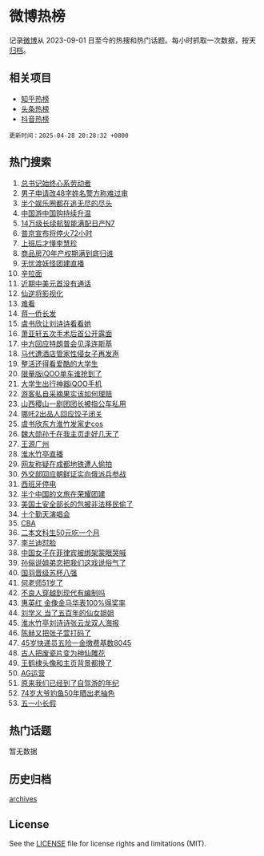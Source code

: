 # 微博热榜

记录[微博](https://www.weibo.com)从 2023-09-01 日至今的热搜和热门话题。每小时抓取一次数据，按天[归档](archives)。

## 相关项目

- [知乎热榜](https://github.com/hotarchive/zhihu)
- [头条热榜](https://github.com/hotarchive/toutiao)
- [抖音热榜](https://github.com/hotarchive/douyin)


`更新时间：2025-04-28 20:28:32 +0800`

## 热门搜索

1. [总书记始终心系劳动者](https://m.weibo.cn/search?containerid=100103type%3D1%26t%3D10%26q%3D%23%E6%80%BB%E4%B9%A6%E8%AE%B0%E5%A7%8B%E7%BB%88%E5%BF%83%E7%B3%BB%E5%8A%B3%E5%8A%A8%E8%80%85%23&stream_entry_id=51&isnewpage=1&extparam=seat%3D1%26cate%3D10103%26pos%3D0%26filter_type%3Drealtimehot%26stream_entry_id%3D51%26c_type%3D51%26q%3D%2523%25E6%2580%25BB%25E4%25B9%25A6%25E8%25AE%25B0%25E5%25A7%258B%25E7%25BB%2588%25E5%25BF%2583%25E7%25B3%25BB%25E5%258A%25B3%25E5%258A%25A8%25E8%2580%2585%2523%26dgr%3D0%26display_time%3D1745843311%26pre_seqid%3D17458433109810260593272)
1. [男子申请改48字姓名警方称难过审](https://m.weibo.cn/search?containerid=100103type%3D1%26t%3D10%26q%3D%23%E7%94%B7%E5%AD%90%E7%94%B3%E8%AF%B7%E6%94%B948%E5%AD%97%E5%A7%93%E5%90%8D%E8%AD%A6%E6%96%B9%E7%A7%B0%E9%9A%BE%E8%BF%87%E5%AE%A1%23&stream_entry_id=31&isnewpage=1&extparam=seat%3D1%26cate%3D5001%26realpos%3D1%26lcate%3D5001%26band_rank%3D1%26pos%3D0%26stream_entry_id%3D31%26filter_type%3Drealtimehot%26flag%3D2%26c_type%3D31%26q%3D%2523%25E7%2594%25B7%25E5%25AD%2590%25E7%2594%25B3%25E8%25AF%25B7%25E6%2594%25B948%25E5%25AD%2597%25E5%25A7%2593%25E5%2590%258D%25E8%25AD%25A6%25E6%2596%25B9%25E7%25A7%25B0%25E9%259A%25BE%25E8%25BF%2587%25E5%25AE%25A1%2523%26dgr%3D0%26display_time%3D1745843311%26pre_seqid%3D17458433109810260593272)
1. [半个娱乐圈都在追无尽的尽头](https://m.weibo.cn/search?containerid=100103type%3D1%26t%3D10%26q%3D%23%E5%8D%8A%E4%B8%AA%E5%A8%B1%E4%B9%90%E5%9C%88%E9%83%BD%E5%9C%A8%E8%BF%BD%E6%97%A0%E5%B0%BD%E7%9A%84%E5%B0%BD%E5%A4%B4%23&stream_entry_id=31&isnewpage=1&extparam=seat%3D1%26cate%3D5001%26realpos%3D2%26lcate%3D5001%26band_rank%3D2%26pos%3D1%26stream_entry_id%3D31%26filter_type%3Drealtimehot%26flag%3D2%26c_type%3D31%26q%3D%2523%25E5%258D%258A%25E4%25B8%25AA%25E5%25A8%25B1%25E4%25B9%2590%25E5%259C%2588%25E9%2583%25BD%25E5%259C%25A8%25E8%25BF%25BD%25E6%2597%25A0%25E5%25B0%25BD%25E7%259A%2584%25E5%25B0%25BD%25E5%25A4%25B4%2523%26dgr%3D0%26display_time%3D1745843311%26pre_seqid%3D17458433109810260593272)
1. [中国游中国购持续升温](https://m.weibo.cn/search?containerid=100103type%3D1%26t%3D10%26q%3D%23%E4%B8%AD%E5%9B%BD%E6%B8%B8%E4%B8%AD%E5%9B%BD%E8%B4%AD%E6%8C%81%E7%BB%AD%E5%8D%87%E6%B8%A9%23&stream_entry_id=31&isnewpage=1&extparam=seat%3D1%26cate%3D5001%26realpos%3D3%26lcate%3D5001%26band_rank%3D3%26pos%3D2%26stream_entry_id%3D31%26filter_type%3Drealtimehot%26flag%3D0%26c_type%3D31%26q%3D%2523%25E4%25B8%25AD%25E5%259B%25BD%25E6%25B8%25B8%25E4%25B8%25AD%25E5%259B%25BD%25E8%25B4%25AD%25E6%258C%2581%25E7%25BB%25AD%25E5%258D%2587%25E6%25B8%25A9%2523%26dgr%3D0%26display_time%3D1745843311%26pre_seqid%3D17458433109810260593272)
1. [14万级长续航智能满配日产N7](https://m.weibo.cn/search?containerid=100103type%3D1%26t%3D10%26q%3D%2314%E4%B8%87%E7%BA%A7%E9%95%BF%E7%BB%AD%E8%88%AA%E6%99%BA%E8%83%BD%E6%BB%A1%E9%85%8D%E6%97%A5%E4%BA%A7N7%23&stream_entry_id=31&isnewpage=1&extparam=seat%3D1%26cate%3D5001%26adid%3D284471%26stream_entry_id%3D31%26filter_type%3Drealtimehot%26band_rank%3D4%26pos%3D3%26is_ad_pos%3D1%26topic_ad%3D1%26lcate%3D5001%26c_type%3D31%26q%3D%252314%25E4%25B8%2587%25E7%25BA%25A7%25E9%2595%25BF%25E7%25BB%25AD%25E8%2588%25AA%25E6%2599%25BA%25E8%2583%25BD%25E6%25BB%25A1%25E9%2585%258D%25E6%2597%25A5%25E4%25BA%25A7N7%2523%26dgr%3D0%26display_time%3D1745843311%26pre_seqid%3D17458433109810260593272)
1. [普京宣布将停火72小时](https://m.weibo.cn/search?containerid=100103type%3D1%26t%3D10%26q%3D%23%E6%99%AE%E4%BA%AC%E5%AE%A3%E5%B8%83%E5%B0%86%E5%81%9C%E7%81%AB72%E5%B0%8F%E6%97%B6%23&stream_entry_id=31&isnewpage=1&extparam=seat%3D1%26cate%3D5001%26realpos%3D4%26lcate%3D5001%26band_rank%3D4%26pos%3D4%26stream_entry_id%3D31%26filter_type%3Drealtimehot%26flag%3D1%26c_type%3D31%26q%3D%2523%25E6%2599%25AE%25E4%25BA%25AC%25E5%25AE%25A3%25E5%25B8%2583%25E5%25B0%2586%25E5%2581%259C%25E7%2581%25AB72%25E5%25B0%258F%25E6%2597%25B6%2523%26dgr%3D0%26display_time%3D1745843311%26pre_seqid%3D17458433109810260593272)
1. [上班后才懂李慧珍](https://m.weibo.cn/search?containerid=100103type%3D1%26t%3D10%26q%3D%E4%B8%8A%E7%8F%AD%E5%90%8E%E6%89%8D%E6%87%82%E6%9D%8E%E6%85%A7%E7%8F%8D&stream_entry_id=31&isnewpage=1&extparam=seat%3D1%26cate%3D5001%26realpos%3D5%26lcate%3D5001%26band_rank%3D5%26pos%3D5%26stream_entry_id%3D31%26filter_type%3Drealtimehot%26flag%3D0%26c_type%3D31%26q%3D%25E4%25B8%258A%25E7%258F%25AD%25E5%2590%258E%25E6%2589%258D%25E6%2587%2582%25E6%259D%258E%25E6%2585%25A7%25E7%258F%258D%26dgr%3D0%26display_time%3D1745843311%26pre_seqid%3D17458433109810260593272)
1. [商品房70年产权期满到底归谁](https://m.weibo.cn/search?containerid=100103type%3D1%26t%3D10%26q%3D%E5%95%86%E5%93%81%E6%88%BF70%E5%B9%B4%E4%BA%A7%E6%9D%83%E6%9C%9F%E6%BB%A1%E5%88%B0%E5%BA%95%E5%BD%92%E8%B0%81&stream_entry_id=31&isnewpage=1&extparam=seat%3D1%26cate%3D5001%26realpos%3D6%26lcate%3D5001%26band_rank%3D6%26pos%3D6%26stream_entry_id%3D31%26filter_type%3Drealtimehot%26flag%3D0%26c_type%3D31%26q%3D%25E5%2595%2586%25E5%2593%2581%25E6%2588%25BF70%25E5%25B9%25B4%25E4%25BA%25A7%25E6%259D%2583%25E6%259C%259F%25E6%25BB%25A1%25E5%2588%25B0%25E5%25BA%2595%25E5%25BD%2592%25E8%25B0%2581%26dgr%3D0%26display_time%3D1745843311%26pre_seqid%3D17458433109810260593272)
1. [无忧渡妖怪团建直播](https://m.weibo.cn/search?containerid=100103type%3D1%26t%3D10%26q%3D%23%E6%97%A0%E5%BF%A7%E6%B8%A1%E5%A6%96%E6%80%AA%E5%9B%A2%E5%BB%BA%E7%9B%B4%E6%92%AD%23&stream_entry_id=31&isnewpage=1&extparam=seat%3D1%26cate%3D5001%26adid%3D284560%26stream_entry_id%3D31%26band_rank%3D7%26pos%3D7%26lcate%3D5001%26filter_type%3Drealtimehot%26is_ad_pos%3D1%26c_type%3D31%26q%3D%2523%25E6%2597%25A0%25E5%25BF%25A7%25E6%25B8%25A1%25E5%25A6%2596%25E6%2580%25AA%25E5%259B%25A2%25E5%25BB%25BA%25E7%259B%25B4%25E6%2592%25AD%2523%26dgr%3D0%26display_time%3D1745843311%26pre_seqid%3D17458433109810260593272)
1. [辛拉面](https://m.weibo.cn/search?containerid=100103type%3D1%26t%3D10%26q%3D%E8%BE%9B%E6%8B%89%E9%9D%A2&stream_entry_id=31&isnewpage=1&extparam=seat%3D1%26cate%3D5001%26realpos%3D7%26lcate%3D5001%26band_rank%3D7%26pos%3D8%26stream_entry_id%3D31%26filter_type%3Drealtimehot%26flag%3D0%26c_type%3D31%26q%3D%25E8%25BE%259B%25E6%258B%2589%25E9%259D%25A2%26dgr%3D0%26display_time%3D1745843311%26pre_seqid%3D17458433109810260593272)
1. [近期中美元首没有通话](https://m.weibo.cn/search?containerid=100103type%3D1%26t%3D10%26q%3D%23%E8%BF%91%E6%9C%9F%E4%B8%AD%E7%BE%8E%E5%85%83%E9%A6%96%E6%B2%A1%E6%9C%89%E9%80%9A%E8%AF%9D%23&stream_entry_id=31&isnewpage=1&extparam=seat%3D1%26cate%3D5001%26realpos%3D8%26lcate%3D5001%26band_rank%3D8%26pos%3D9%26stream_entry_id%3D31%26filter_type%3Drealtimehot%26flag%3D1%26c_type%3D31%26q%3D%2523%25E8%25BF%2591%25E6%259C%259F%25E4%25B8%25AD%25E7%25BE%258E%25E5%2585%2583%25E9%25A6%2596%25E6%25B2%25A1%25E6%259C%2589%25E9%2580%259A%25E8%25AF%259D%2523%26dgr%3D0%26display_time%3D1745843311%26pre_seqid%3D17458433109810260593272)
1. [仙逆将影视化](https://m.weibo.cn/search?containerid=100103type%3D1%26t%3D10%26q%3D%23%E4%BB%99%E9%80%86%E5%B0%86%E5%BD%B1%E8%A7%86%E5%8C%96%23&stream_entry_id=31&isnewpage=1&extparam=seat%3D1%26cate%3D5001%26realpos%3D9%26lcate%3D5001%26band_rank%3D9%26pos%3D10%26stream_entry_id%3D31%26filter_type%3Drealtimehot%26flag%3D1%26c_type%3D31%26q%3D%2523%25E4%25BB%2599%25E9%2580%2586%25E5%25B0%2586%25E5%25BD%25B1%25E8%25A7%2586%25E5%258C%2596%2523%26dgr%3D0%26display_time%3D1745843311%26pre_seqid%3D17458433109810260593272)
1. [难看](https://m.weibo.cn/search?containerid=100103type%3D1%26t%3D10%26q%3D%E9%9A%BE%E7%9C%8B&stream_entry_id=31&isnewpage=1&extparam=seat%3D1%26cate%3D5001%26realpos%3D10%26lcate%3D5001%26band_rank%3D10%26pos%3D11%26stream_entry_id%3D31%26filter_type%3Drealtimehot%26flag%3D2%26c_type%3D31%26q%3D%25E9%259A%25BE%25E7%259C%258B%26dgr%3D0%26display_time%3D1745843311%26pre_seqid%3D17458433109810260593272)
1. [蒋一侨长发](https://m.weibo.cn/search?containerid=100103type%3D1%26t%3D10%26q%3D%E8%92%8B%E4%B8%80%E4%BE%A8%E9%95%BF%E5%8F%91&stream_entry_id=31&isnewpage=1&extparam=seat%3D1%26cate%3D5001%26realpos%3D11%26lcate%3D5001%26band_rank%3D11%26pos%3D12%26stream_entry_id%3D31%26filter_type%3Drealtimehot%26flag%3D1%26c_type%3D31%26q%3D%25E8%2592%258B%25E4%25B8%2580%25E4%25BE%25A8%25E9%2595%25BF%25E5%258F%2591%26dgr%3D0%26display_time%3D1745843311%26pre_seqid%3D17458433109810260593272)
1. [虞书欣让刘诗诗看看她](https://m.weibo.cn/search?containerid=100103type%3D1%26t%3D10%26q%3D%23%E8%99%9E%E4%B9%A6%E6%AC%A3%E8%AE%A9%E5%88%98%E8%AF%97%E8%AF%97%E7%9C%8B%E7%9C%8B%E5%A5%B9%23&stream_entry_id=31&isnewpage=1&extparam=seat%3D1%26cate%3D5001%26realpos%3D12%26lcate%3D5001%26band_rank%3D12%26pos%3D13%26stream_entry_id%3D31%26filter_type%3Drealtimehot%26flag%3D1%26c_type%3D31%26q%3D%2523%25E8%2599%259E%25E4%25B9%25A6%25E6%25AC%25A3%25E8%25AE%25A9%25E5%2588%2598%25E8%25AF%2597%25E8%25AF%2597%25E7%259C%258B%25E7%259C%258B%25E5%25A5%25B9%2523%26dgr%3D0%26display_time%3D1745843311%26pre_seqid%3D17458433109810260593272)
1. [萧亚轩五次手术后首公开露面](https://m.weibo.cn/search?containerid=100103type%3D1%26t%3D10%26q%3D%23%E8%90%A7%E4%BA%9A%E8%BD%A9%E4%BA%94%E6%AC%A1%E6%89%8B%E6%9C%AF%E5%90%8E%E9%A6%96%E5%85%AC%E5%BC%80%E9%9C%B2%E9%9D%A2%23&stream_entry_id=31&isnewpage=1&extparam=seat%3D1%26cate%3D5001%26realpos%3D13%26lcate%3D5001%26band_rank%3D13%26pos%3D14%26stream_entry_id%3D31%26filter_type%3Drealtimehot%26flag%3D2%26c_type%3D31%26q%3D%2523%25E8%2590%25A7%25E4%25BA%259A%25E8%25BD%25A9%25E4%25BA%2594%25E6%25AC%25A1%25E6%2589%258B%25E6%259C%25AF%25E5%2590%258E%25E9%25A6%2596%25E5%2585%25AC%25E5%25BC%2580%25E9%259C%25B2%25E9%259D%25A2%2523%26dgr%3D0%26display_time%3D1745843311%26pre_seqid%3D17458433109810260593272)
1. [中方回应特朗普会见泽连斯基](https://m.weibo.cn/search?containerid=100103type%3D1%26t%3D10%26q%3D%23%E4%B8%AD%E6%96%B9%E5%9B%9E%E5%BA%94%E7%89%B9%E6%9C%97%E6%99%AE%E4%BC%9A%E8%A7%81%E6%B3%BD%E8%BF%9E%E6%96%AF%E5%9F%BA%23&stream_entry_id=31&isnewpage=1&extparam=seat%3D1%26cate%3D5001%26realpos%3D14%26lcate%3D5001%26band_rank%3D14%26pos%3D15%26stream_entry_id%3D31%26filter_type%3Drealtimehot%26flag%3D1%26c_type%3D31%26q%3D%2523%25E4%25B8%25AD%25E6%2596%25B9%25E5%259B%259E%25E5%25BA%2594%25E7%2589%25B9%25E6%259C%2597%25E6%2599%25AE%25E4%25BC%259A%25E8%25A7%2581%25E6%25B3%25BD%25E8%25BF%259E%25E6%2596%25AF%25E5%259F%25BA%2523%26dgr%3D0%26display_time%3D1745843311%26pre_seqid%3D17458433109810260593272)
1. [马代遭酒店管家性侵女子再发声](https://m.weibo.cn/search?containerid=100103type%3D1%26t%3D10%26q%3D%23%E9%A9%AC%E4%BB%A3%E9%81%AD%E9%85%92%E5%BA%97%E7%AE%A1%E5%AE%B6%E6%80%A7%E4%BE%B5%E5%A5%B3%E5%AD%90%E5%86%8D%E5%8F%91%E5%A3%B0%23&stream_entry_id=31&isnewpage=1&extparam=seat%3D1%26cate%3D5001%26realpos%3D15%26lcate%3D5001%26band_rank%3D15%26pos%3D16%26stream_entry_id%3D31%26filter_type%3Drealtimehot%26flag%3D1%26c_type%3D31%26q%3D%2523%25E9%25A9%25AC%25E4%25BB%25A3%25E9%2581%25AD%25E9%2585%2592%25E5%25BA%2597%25E7%25AE%25A1%25E5%25AE%25B6%25E6%2580%25A7%25E4%25BE%25B5%25E5%25A5%25B3%25E5%25AD%2590%25E5%2586%258D%25E5%258F%2591%25E5%25A3%25B0%2523%26dgr%3D0%26display_time%3D1745843311%26pre_seqid%3D17458433109810260593272)
1. [整活还得看爱酷的大学生](https://m.weibo.cn/search?containerid=100103type%3D1%26t%3D10%26q%3D%23%E6%95%B4%E6%B4%BB%E8%BF%98%E5%BE%97%E7%9C%8B%E7%88%B1%E9%85%B7%E7%9A%84%E5%A4%A7%E5%AD%A6%E7%94%9F%23&stream_entry_id=31&isnewpage=1&extparam=seat%3D1%26cate%3D5001%26realpos%3D16%26lcate%3D5001%26band_rank%3D16%26pos%3D17%26stream_entry_id%3D31%26filter_type%3Drealtimehot%26flag%3D1%26c_type%3D31%26q%3D%2523%25E6%2595%25B4%25E6%25B4%25BB%25E8%25BF%2598%25E5%25BE%2597%25E7%259C%258B%25E7%2588%25B1%25E9%2585%25B7%25E7%259A%2584%25E5%25A4%25A7%25E5%25AD%25A6%25E7%2594%259F%2523%26dgr%3D0%26display_time%3D1745843311%26pre_seqid%3D17458433109810260593272)
1. [限量版iQOO单车谁抢到了](https://m.weibo.cn/search?containerid=100103type%3D1%26t%3D10%26q%3D%23%E9%99%90%E9%87%8F%E7%89%88iQOO%E5%8D%95%E8%BD%A6%E8%B0%81%E6%8A%A2%E5%88%B0%E4%BA%86%23&stream_entry_id=31&isnewpage=1&extparam=seat%3D1%26cate%3D5001%26realpos%3D17%26lcate%3D5001%26band_rank%3D17%26pos%3D18%26stream_entry_id%3D31%26filter_type%3Drealtimehot%26flag%3D1%26c_type%3D31%26q%3D%2523%25E9%2599%2590%25E9%2587%258F%25E7%2589%2588iQOO%25E5%258D%2595%25E8%25BD%25A6%25E8%25B0%2581%25E6%258A%25A2%25E5%2588%25B0%25E4%25BA%2586%2523%26dgr%3D0%26display_time%3D1745843311%26pre_seqid%3D17458433109810260593272)
1. [大学生出行神器iQOO手机](https://m.weibo.cn/search?containerid=100103type%3D1%26t%3D10%26q%3D%23%E5%A4%A7%E5%AD%A6%E7%94%9F%E5%87%BA%E8%A1%8C%E7%A5%9E%E5%99%A8iQOO%E6%89%8B%E6%9C%BA%23&stream_entry_id=31&isnewpage=1&extparam=seat%3D1%26cate%3D5001%26realpos%3D18%26lcate%3D5001%26band_rank%3D18%26pos%3D19%26stream_entry_id%3D31%26filter_type%3Drealtimehot%26flag%3D1%26c_type%3D31%26q%3D%2523%25E5%25A4%25A7%25E5%25AD%25A6%25E7%2594%259F%25E5%2587%25BA%25E8%25A1%258C%25E7%25A5%259E%25E5%2599%25A8iQOO%25E6%2589%258B%25E6%259C%25BA%2523%26dgr%3D0%26display_time%3D1745843311%26pre_seqid%3D17458433109810260593272)
1. [游客私自采摘果实该如何理赔](https://m.weibo.cn/search?containerid=100103type%3D1%26t%3D10%26q%3D%E6%B8%B8%E5%AE%A2%E7%A7%81%E8%87%AA%E9%87%87%E6%91%98%E6%9E%9C%E5%AE%9E%E8%AF%A5%E5%A6%82%E4%BD%95%E7%90%86%E8%B5%94&stream_entry_id=31&isnewpage=1&extparam=seat%3D1%26cate%3D5001%26realpos%3D19%26pos%3D20%26band_rank%3D19%26is_ai_ask%3D1%26lcate%3D5001%26stream_entry_id%3D31%26filter_type%3Drealtimehot%26flag%3D1%26c_type%3D31%26q%3D%25E6%25B8%25B8%25E5%25AE%25A2%25E7%25A7%2581%25E8%2587%25AA%25E9%2587%2587%25E6%2591%2598%25E6%259E%259C%25E5%25AE%259E%25E8%25AF%25A5%25E5%25A6%2582%25E4%25BD%2595%25E7%2590%2586%25E8%25B5%2594%26dgr%3D0%26display_time%3D1745843311%26pre_seqid%3D17458433109810260593272)
1. [山西稷山一剧团团长被指公车私用](https://m.weibo.cn/search?containerid=100103type%3D1%26t%3D10%26q%3D%23%E5%B1%B1%E8%A5%BF%E7%A8%B7%E5%B1%B1%E4%B8%80%E5%89%A7%E5%9B%A2%E5%9B%A2%E9%95%BF%E8%A2%AB%E6%8C%87%E5%85%AC%E8%BD%A6%E7%A7%81%E7%94%A8%23&stream_entry_id=31&isnewpage=1&extparam=seat%3D1%26cate%3D5001%26realpos%3D20%26lcate%3D5001%26band_rank%3D20%26pos%3D21%26stream_entry_id%3D31%26filter_type%3Drealtimehot%26flag%3D1%26c_type%3D31%26q%3D%2523%25E5%25B1%25B1%25E8%25A5%25BF%25E7%25A8%25B7%25E5%25B1%25B1%25E4%25B8%2580%25E5%2589%25A7%25E5%259B%25A2%25E5%259B%25A2%25E9%2595%25BF%25E8%25A2%25AB%25E6%258C%2587%25E5%2585%25AC%25E8%25BD%25A6%25E7%25A7%2581%25E7%2594%25A8%2523%26dgr%3D0%26display_time%3D1745843311%26pre_seqid%3D17458433109810260593272)
1. [哪吒2出品人回应饺子闭关](https://m.weibo.cn/search?containerid=100103type%3D1%26t%3D10%26q%3D%23%E5%93%AA%E5%90%922%E5%87%BA%E5%93%81%E4%BA%BA%E5%9B%9E%E5%BA%94%E9%A5%BA%E5%AD%90%E9%97%AD%E5%85%B3%23&stream_entry_id=31&isnewpage=1&extparam=seat%3D1%26cate%3D5001%26realpos%3D21%26lcate%3D5001%26band_rank%3D21%26pos%3D22%26stream_entry_id%3D31%26filter_type%3Drealtimehot%26flag%3D1%26c_type%3D31%26q%3D%2523%25E5%2593%25AA%25E5%2590%25922%25E5%2587%25BA%25E5%2593%2581%25E4%25BA%25BA%25E5%259B%259E%25E5%25BA%2594%25E9%25A5%25BA%25E5%25AD%2590%25E9%2597%25AD%25E5%2585%25B3%2523%26dgr%3D0%26display_time%3D1745843311%26pre_seqid%3D17458433109810260593272)
1. [虞书欣东方淮竹发家史cos](https://m.weibo.cn/search?containerid=100103type%3D1%26t%3D10%26q%3D%23%E8%99%9E%E4%B9%A6%E6%AC%A3%E4%B8%9C%E6%96%B9%E6%B7%AE%E7%AB%B9%E5%8F%91%E5%AE%B6%E5%8F%B2cos%23&stream_entry_id=31&isnewpage=1&extparam=seat%3D1%26cate%3D5001%26realpos%3D22%26lcate%3D5001%26band_rank%3D22%26pos%3D23%26stream_entry_id%3D31%26filter_type%3Drealtimehot%26flag%3D0%26c_type%3D31%26q%3D%2523%25E8%2599%259E%25E4%25B9%25A6%25E6%25AC%25A3%25E4%25B8%259C%25E6%2596%25B9%25E6%25B7%25AE%25E7%25AB%25B9%25E5%258F%2591%25E5%25AE%25B6%25E5%258F%25B2cos%2523%26dgr%3D0%26display_time%3D1745843311%26pre_seqid%3D17458433109810260593272)
1. [魏大勋孙千在我主页走好几天了](https://m.weibo.cn/search?containerid=100103type%3D1%26t%3D10%26q%3D%E9%AD%8F%E5%A4%A7%E5%8B%8B%E5%AD%99%E5%8D%83%E5%9C%A8%E6%88%91%E4%B8%BB%E9%A1%B5%E8%B5%B0%E5%A5%BD%E5%87%A0%E5%A4%A9%E4%BA%86&stream_entry_id=31&isnewpage=1&extparam=seat%3D1%26cate%3D5001%26realpos%3D23%26lcate%3D5001%26band_rank%3D23%26pos%3D24%26stream_entry_id%3D31%26filter_type%3Drealtimehot%26flag%3D1%26c_type%3D31%26q%3D%25E9%25AD%258F%25E5%25A4%25A7%25E5%258B%258B%25E5%25AD%2599%25E5%258D%2583%25E5%259C%25A8%25E6%2588%2591%25E4%25B8%25BB%25E9%25A1%25B5%25E8%25B5%25B0%25E5%25A5%25BD%25E5%2587%25A0%25E5%25A4%25A9%25E4%25BA%2586%26dgr%3D0%26display_time%3D1745843311%26pre_seqid%3D17458433109810260593272)
1. [王源广州](https://m.weibo.cn/search?containerid=100103type%3D1%26t%3D10%26q%3D%23%E7%8E%8B%E6%BA%90%E5%B9%BF%E5%B7%9E%23&stream_entry_id=31&isnewpage=1&extparam=seat%3D1%26cate%3D5001%26realpos%3D24%26lcate%3D5001%26band_rank%3D24%26pos%3D25%26stream_entry_id%3D31%26filter_type%3Drealtimehot%26flag%3D1%26c_type%3D31%26q%3D%2523%25E7%258E%258B%25E6%25BA%2590%25E5%25B9%25BF%25E5%25B7%259E%2523%26dgr%3D0%26display_time%3D1745843311%26pre_seqid%3D17458433109810260593272)
1. [淮水竹亭直播](https://m.weibo.cn/search?containerid=100103type%3D1%26t%3D10%26q%3D%E6%B7%AE%E6%B0%B4%E7%AB%B9%E4%BA%AD%E7%9B%B4%E6%92%AD&stream_entry_id=31&isnewpage=1&extparam=seat%3D1%26cate%3D5001%26realpos%3D25%26lcate%3D5001%26band_rank%3D25%26pos%3D26%26stream_entry_id%3D31%26filter_type%3Drealtimehot%26flag%3D1%26c_type%3D31%26q%3D%25E6%25B7%25AE%25E6%25B0%25B4%25E7%25AB%25B9%25E4%25BA%25AD%25E7%259B%25B4%25E6%2592%25AD%26dgr%3D0%26display_time%3D1745843311%26pre_seqid%3D17458433109810260593272)
1. [网友称疑在成都地铁遭人偷拍](https://m.weibo.cn/search?containerid=100103type%3D1%26t%3D10%26q%3D%23%E7%BD%91%E5%8F%8B%E7%A7%B0%E7%96%91%E5%9C%A8%E6%88%90%E9%83%BD%E5%9C%B0%E9%93%81%E9%81%AD%E4%BA%BA%E5%81%B7%E6%8B%8D%23&stream_entry_id=31&isnewpage=1&extparam=seat%3D1%26cate%3D5001%26realpos%3D26%26lcate%3D5001%26band_rank%3D26%26pos%3D27%26stream_entry_id%3D31%26filter_type%3Drealtimehot%26flag%3D0%26c_type%3D31%26q%3D%2523%25E7%25BD%2591%25E5%258F%258B%25E7%25A7%25B0%25E7%2596%2591%25E5%259C%25A8%25E6%2588%2590%25E9%2583%25BD%25E5%259C%25B0%25E9%2593%2581%25E9%2581%25AD%25E4%25BA%25BA%25E5%2581%25B7%25E6%258B%258D%2523%26dgr%3D0%26display_time%3D1745843311%26pre_seqid%3D17458433109810260593272)
1. [外交部回应朝鲜证实向俄派兵参战](https://m.weibo.cn/search?containerid=100103type%3D1%26t%3D10%26q%3D%23%E5%A4%96%E4%BA%A4%E9%83%A8%E5%9B%9E%E5%BA%94%E6%9C%9D%E9%B2%9C%E8%AF%81%E5%AE%9E%E5%90%91%E4%BF%84%E6%B4%BE%E5%85%B5%E5%8F%82%E6%88%98%23&stream_entry_id=31&isnewpage=1&extparam=seat%3D1%26cate%3D5001%26realpos%3D27%26lcate%3D5001%26band_rank%3D27%26pos%3D28%26stream_entry_id%3D31%26filter_type%3Drealtimehot%26flag%3D0%26c_type%3D31%26q%3D%2523%25E5%25A4%2596%25E4%25BA%25A4%25E9%2583%25A8%25E5%259B%259E%25E5%25BA%2594%25E6%259C%259D%25E9%25B2%259C%25E8%25AF%2581%25E5%25AE%259E%25E5%2590%2591%25E4%25BF%2584%25E6%25B4%25BE%25E5%2585%25B5%25E5%258F%2582%25E6%2588%2598%2523%26dgr%3D0%26display_time%3D1745843311%26pre_seqid%3D17458433109810260593272)
1. [西班牙停电](https://m.weibo.cn/search?containerid=100103type%3D1%26t%3D10%26q%3D%E8%A5%BF%E7%8F%AD%E7%89%99%E5%81%9C%E7%94%B5&stream_entry_id=31&isnewpage=1&extparam=seat%3D1%26cate%3D5001%26realpos%3D28%26lcate%3D5001%26band_rank%3D28%26pos%3D29%26stream_entry_id%3D31%26filter_type%3Drealtimehot%26flag%3D1%26c_type%3D31%26q%3D%25E8%25A5%25BF%25E7%258F%25AD%25E7%2589%2599%25E5%2581%259C%25E7%2594%25B5%26dgr%3D0%26display_time%3D1745843311%26pre_seqid%3D17458433109810260593272)
1. [半个中国的文旅在荣耀团建](https://m.weibo.cn/search?containerid=100103type%3D1%26t%3D10%26q%3D%23%E5%8D%8A%E4%B8%AA%E4%B8%AD%E5%9B%BD%E7%9A%84%E6%96%87%E6%97%85%E5%9C%A8%E8%8D%A3%E8%80%80%E5%9B%A2%E5%BB%BA%23&stream_entry_id=31&isnewpage=1&extparam=seat%3D1%26cate%3D5001%26realpos%3D29%26lcate%3D5001%26band_rank%3D29%26pos%3D30%26stream_entry_id%3D31%26filter_type%3Drealtimehot%26flag%3D1%26c_type%3D31%26q%3D%2523%25E5%258D%258A%25E4%25B8%25AA%25E4%25B8%25AD%25E5%259B%25BD%25E7%259A%2584%25E6%2596%2587%25E6%2597%2585%25E5%259C%25A8%25E8%258D%25A3%25E8%2580%2580%25E5%259B%25A2%25E5%25BB%25BA%2523%26dgr%3D0%26display_time%3D1745843311%26pre_seqid%3D17458433109810260593272)
1. [美国土安全部长的包被非法移民偷了](https://m.weibo.cn/search?containerid=100103type%3D1%26t%3D10%26q%3D%23%E7%BE%8E%E5%9B%BD%E5%9C%9F%E5%AE%89%E5%85%A8%E9%83%A8%E9%95%BF%E7%9A%84%E5%8C%85%E8%A2%AB%E9%9D%9E%E6%B3%95%E7%A7%BB%E6%B0%91%E5%81%B7%E4%BA%86%23&stream_entry_id=31&isnewpage=1&extparam=seat%3D1%26cate%3D5001%26realpos%3D30%26lcate%3D5001%26band_rank%3D30%26pos%3D31%26stream_entry_id%3D31%26filter_type%3Drealtimehot%26flag%3D1%26c_type%3D31%26q%3D%2523%25E7%25BE%258E%25E5%259B%25BD%25E5%259C%259F%25E5%25AE%2589%25E5%2585%25A8%25E9%2583%25A8%25E9%2595%25BF%25E7%259A%2584%25E5%258C%2585%25E8%25A2%25AB%25E9%259D%259E%25E6%25B3%2595%25E7%25A7%25BB%25E6%25B0%2591%25E5%2581%25B7%25E4%25BA%2586%2523%26dgr%3D0%26display_time%3D1745843311%26pre_seqid%3D17458433109810260593272)
1. [十个勤天演唱会](https://m.weibo.cn/search?containerid=100103type%3D1%26t%3D10%26q%3D%E5%8D%81%E4%B8%AA%E5%8B%A4%E5%A4%A9%E6%BC%94%E5%94%B1%E4%BC%9A&stream_entry_id=31&isnewpage=1&extparam=seat%3D1%26cate%3D5001%26realpos%3D31%26lcate%3D5001%26band_rank%3D31%26pos%3D32%26stream_entry_id%3D31%26filter_type%3Drealtimehot%26flag%3D0%26c_type%3D31%26q%3D%25E5%258D%2581%25E4%25B8%25AA%25E5%258B%25A4%25E5%25A4%25A9%25E6%25BC%2594%25E5%2594%25B1%25E4%25BC%259A%26dgr%3D0%26display_time%3D1745843311%26pre_seqid%3D17458433109810260593272)
1. [CBA](https://m.weibo.cn/search?containerid=100103type%3D1%26t%3D10%26q%3DCBA&stream_entry_id=31&isnewpage=1&extparam=seat%3D1%26cate%3D5001%26realpos%3D32%26lcate%3D5001%26band_rank%3D32%26pos%3D33%26stream_entry_id%3D31%26filter_type%3Drealtimehot%26flag%3D1%26c_type%3D31%26q%3DCBA%26dgr%3D0%26display_time%3D1745843311%26pre_seqid%3D17458433109810260593272)
1. [二本文科生50元吃一个月](https://m.weibo.cn/search?containerid=100103type%3D1%26t%3D10%26q%3D%E4%BA%8C%E6%9C%AC%E6%96%87%E7%A7%91%E7%94%9F50%E5%85%83%E5%90%83%E4%B8%80%E4%B8%AA%E6%9C%88&stream_entry_id=31&isnewpage=1&extparam=seat%3D1%26cate%3D5001%26realpos%3D33%26lcate%3D5001%26band_rank%3D33%26pos%3D34%26stream_entry_id%3D31%26filter_type%3Drealtimehot%26flag%3D0%26c_type%3D31%26q%3D%25E4%25BA%258C%25E6%259C%25AC%25E6%2596%2587%25E7%25A7%2591%25E7%2594%259F50%25E5%2585%2583%25E5%2590%2583%25E4%25B8%2580%25E4%25B8%25AA%25E6%259C%2588%26dgr%3D0%26display_time%3D1745843311%26pre_seqid%3D17458433109810260593272)
1. [李兰迪怼脸](https://m.weibo.cn/search?containerid=100103type%3D1%26t%3D10%26q%3D%E6%9D%8E%E5%85%B0%E8%BF%AA%E6%80%BC%E8%84%B8&stream_entry_id=31&isnewpage=1&extparam=seat%3D1%26cate%3D5001%26realpos%3D34%26lcate%3D5001%26band_rank%3D34%26pos%3D35%26stream_entry_id%3D31%26filter_type%3Drealtimehot%26flag%3D1%26c_type%3D31%26q%3D%25E6%259D%258E%25E5%2585%25B0%25E8%25BF%25AA%25E6%2580%25BC%25E8%2584%25B8%26dgr%3D0%26display_time%3D1745843311%26pre_seqid%3D17458433109810260593272)
1. [中国女子在菲律宾被绑架蒙眼哭喊](https://m.weibo.cn/search?containerid=100103type%3D1%26t%3D10%26q%3D%23%E4%B8%AD%E5%9B%BD%E5%A5%B3%E5%AD%90%E5%9C%A8%E8%8F%B2%E5%BE%8B%E5%AE%BE%E8%A2%AB%E7%BB%91%E6%9E%B6%E8%92%99%E7%9C%BC%E5%93%AD%E5%96%8A%23&stream_entry_id=31&isnewpage=1&extparam=seat%3D1%26cate%3D5001%26realpos%3D35%26lcate%3D5001%26band_rank%3D35%26pos%3D36%26stream_entry_id%3D31%26filter_type%3Drealtimehot%26flag%3D1%26c_type%3D31%26q%3D%2523%25E4%25B8%25AD%25E5%259B%25BD%25E5%25A5%25B3%25E5%25AD%2590%25E5%259C%25A8%25E8%258F%25B2%25E5%25BE%258B%25E5%25AE%25BE%25E8%25A2%25AB%25E7%25BB%2591%25E6%259E%25B6%25E8%2592%2599%25E7%259C%25BC%25E5%2593%25AD%25E5%2596%258A%2523%26dgr%3D0%26display_time%3D1745843311%26pre_seqid%3D17458433109810260593272)
1. [孙俪说姐弟恋把我们这戏说俗气了](https://m.weibo.cn/search?containerid=100103type%3D1%26t%3D10%26q%3D%23%E5%AD%99%E4%BF%AA%E8%AF%B4%E5%A7%90%E5%BC%9F%E6%81%8B%E6%8A%8A%E6%88%91%E4%BB%AC%E8%BF%99%E6%88%8F%E8%AF%B4%E4%BF%97%E6%B0%94%E4%BA%86%23&stream_entry_id=31&isnewpage=1&extparam=seat%3D1%26cate%3D5001%26realpos%3D36%26lcate%3D5001%26band_rank%3D36%26pos%3D37%26stream_entry_id%3D31%26filter_type%3Drealtimehot%26flag%3D1%26c_type%3D31%26q%3D%2523%25E5%25AD%2599%25E4%25BF%25AA%25E8%25AF%25B4%25E5%25A7%2590%25E5%25BC%259F%25E6%2581%258B%25E6%258A%258A%25E6%2588%2591%25E4%25BB%25AC%25E8%25BF%2599%25E6%2588%258F%25E8%25AF%25B4%25E4%25BF%2597%25E6%25B0%2594%25E4%25BA%2586%2523%26dgr%3D0%26display_time%3D1745843311%26pre_seqid%3D17458433109810260593272)
1. [国羽晋级苏杯八强](https://m.weibo.cn/search?containerid=100103type%3D1%26t%3D10%26q%3D%23%E5%9B%BD%E7%BE%BD%E6%99%8B%E7%BA%A7%E8%8B%8F%E6%9D%AF%E5%85%AB%E5%BC%BA%23&stream_entry_id=31&isnewpage=1&extparam=seat%3D1%26cate%3D5001%26realpos%3D37%26lcate%3D5001%26band_rank%3D37%26pos%3D38%26stream_entry_id%3D31%26filter_type%3Drealtimehot%26flag%3D1%26c_type%3D31%26q%3D%2523%25E5%259B%25BD%25E7%25BE%25BD%25E6%2599%258B%25E7%25BA%25A7%25E8%258B%258F%25E6%259D%25AF%25E5%2585%25AB%25E5%25BC%25BA%2523%26dgr%3D0%26display_time%3D1745843311%26pre_seqid%3D17458433109810260593272)
1. [何老师51岁了](https://m.weibo.cn/search?containerid=100103type%3D1%26t%3D10%26q%3D%23%E4%BD%95%E8%80%81%E5%B8%8851%E5%B2%81%E4%BA%86%23&stream_entry_id=31&isnewpage=1&extparam=seat%3D1%26cate%3D5001%26realpos%3D38%26lcate%3D5001%26band_rank%3D38%26pos%3D39%26stream_entry_id%3D31%26filter_type%3Drealtimehot%26flag%3D0%26c_type%3D31%26q%3D%2523%25E4%25BD%2595%25E8%2580%2581%25E5%25B8%258851%25E5%25B2%2581%25E4%25BA%2586%2523%26dgr%3D0%26display_time%3D1745843311%26pre_seqid%3D17458433109810260593272)
1. [不良人穿越到现代有编制吗](https://m.weibo.cn/search?containerid=100103type%3D1%26t%3D10%26q%3D%23%E4%B8%8D%E8%89%AF%E4%BA%BA%E7%A9%BF%E8%B6%8A%E5%88%B0%E7%8E%B0%E4%BB%A3%E6%9C%89%E7%BC%96%E5%88%B6%E5%90%97%23&stream_entry_id=31&isnewpage=1&extparam=seat%3D1%26cate%3D5001%26realpos%3D39%26lcate%3D5001%26band_rank%3D39%26pos%3D40%26stream_entry_id%3D31%26filter_type%3Drealtimehot%26flag%3D1%26c_type%3D31%26q%3D%2523%25E4%25B8%258D%25E8%2589%25AF%25E4%25BA%25BA%25E7%25A9%25BF%25E8%25B6%258A%25E5%2588%25B0%25E7%258E%25B0%25E4%25BB%25A3%25E6%259C%2589%25E7%25BC%2596%25E5%2588%25B6%25E5%2590%2597%2523%26dgr%3D0%26display_time%3D1745843311%26pre_seqid%3D17458433109810260593272)
1. [惠英红 金像金马华表100%得奖率](https://m.weibo.cn/search?containerid=100103type%3D1%26t%3D10%26q%3D%E6%83%A0%E8%8B%B1%E7%BA%A2+%E9%87%91%E5%83%8F%E9%87%91%E9%A9%AC%E5%8D%8E%E8%A1%A8100%25%E5%BE%97%E5%A5%96%E7%8E%87&stream_entry_id=31&isnewpage=1&extparam=seat%3D1%26cate%3D5001%26realpos%3D40%26lcate%3D5001%26band_rank%3D40%26pos%3D41%26stream_entry_id%3D31%26filter_type%3Drealtimehot%26flag%3D0%26c_type%3D31%26q%3D%25E6%2583%25A0%25E8%258B%25B1%25E7%25BA%25A2%2520%25E9%2587%2591%25E5%2583%258F%25E9%2587%2591%25E9%25A9%25AC%25E5%258D%258E%25E8%25A1%25A8100%2525%25E5%25BE%2597%25E5%25A5%2596%25E7%258E%2587%26dgr%3D0%26display_time%3D1745843311%26pre_seqid%3D17458433109810260593272)
1. [刘学义 当了五百年的仙女姐姐](https://m.weibo.cn/search?containerid=100103type%3D1%26t%3D10%26q%3D%E5%88%98%E5%AD%A6%E4%B9%89+%E5%BD%93%E4%BA%86%E4%BA%94%E7%99%BE%E5%B9%B4%E7%9A%84%E4%BB%99%E5%A5%B3%E5%A7%90%E5%A7%90&stream_entry_id=31&isnewpage=1&extparam=seat%3D1%26cate%3D5001%26realpos%3D41%26lcate%3D5001%26band_rank%3D41%26pos%3D42%26stream_entry_id%3D31%26filter_type%3Drealtimehot%26flag%3D1%26c_type%3D31%26q%3D%25E5%2588%2598%25E5%25AD%25A6%25E4%25B9%2589%2520%25E5%25BD%2593%25E4%25BA%2586%25E4%25BA%2594%25E7%2599%25BE%25E5%25B9%25B4%25E7%259A%2584%25E4%25BB%2599%25E5%25A5%25B3%25E5%25A7%2590%25E5%25A7%2590%26dgr%3D0%26display_time%3D1745843311%26pre_seqid%3D17458433109810260593272)
1. [淮水竹亭刘诗诗张云龙双人海报](https://m.weibo.cn/search?containerid=100103type%3D1%26t%3D10%26q%3D%E6%B7%AE%E6%B0%B4%E7%AB%B9%E4%BA%AD%E5%88%98%E8%AF%97%E8%AF%97%E5%BC%A0%E4%BA%91%E9%BE%99%E5%8F%8C%E4%BA%BA%E6%B5%B7%E6%8A%A5&stream_entry_id=31&isnewpage=1&extparam=seat%3D1%26cate%3D5001%26realpos%3D42%26lcate%3D5001%26band_rank%3D42%26pos%3D43%26stream_entry_id%3D31%26filter_type%3Drealtimehot%26flag%3D0%26c_type%3D31%26q%3D%25E6%25B7%25AE%25E6%25B0%25B4%25E7%25AB%25B9%25E4%25BA%25AD%25E5%2588%2598%25E8%25AF%2597%25E8%25AF%2597%25E5%25BC%25A0%25E4%25BA%2591%25E9%25BE%2599%25E5%258F%258C%25E4%25BA%25BA%25E6%25B5%25B7%25E6%258A%25A5%26dgr%3D0%26display_time%3D1745843311%26pre_seqid%3D17458433109810260593272)
1. [陈赫又把张子萱打码了](https://m.weibo.cn/search?containerid=100103type%3D1%26t%3D10%26q%3D%23%E9%99%88%E8%B5%AB%E5%8F%88%E6%8A%8A%E5%BC%A0%E5%AD%90%E8%90%B1%E6%89%93%E7%A0%81%E4%BA%86%23&stream_entry_id=31&isnewpage=1&extparam=seat%3D1%26cate%3D5001%26realpos%3D43%26lcate%3D5001%26band_rank%3D43%26pos%3D44%26stream_entry_id%3D31%26filter_type%3Drealtimehot%26flag%3D0%26c_type%3D31%26q%3D%2523%25E9%2599%2588%25E8%25B5%25AB%25E5%258F%2588%25E6%258A%258A%25E5%25BC%25A0%25E5%25AD%2590%25E8%2590%25B1%25E6%2589%2593%25E7%25A0%2581%25E4%25BA%2586%2523%26dgr%3D0%26display_time%3D1745843311%26pre_seqid%3D17458433109810260593272)
1. [45岁快递员五险一金缴费基数8045](https://m.weibo.cn/search?containerid=100103type%3D1%26t%3D10%26q%3D%2345%E5%B2%81%E5%BF%AB%E9%80%92%E5%91%98%E4%BA%94%E9%99%A9%E4%B8%80%E9%87%91%E7%BC%B4%E8%B4%B9%E5%9F%BA%E6%95%B08045%23&stream_entry_id=31&isnewpage=1&extparam=seat%3D1%26cate%3D5001%26realpos%3D44%26lcate%3D5001%26band_rank%3D44%26pos%3D45%26stream_entry_id%3D31%26filter_type%3Drealtimehot%26flag%3D0%26c_type%3D31%26q%3D%252345%25E5%25B2%2581%25E5%25BF%25AB%25E9%2580%2592%25E5%2591%2598%25E4%25BA%2594%25E9%2599%25A9%25E4%25B8%2580%25E9%2587%2591%25E7%25BC%25B4%25E8%25B4%25B9%25E5%259F%25BA%25E6%2595%25B08045%2523%26dgr%3D0%26display_time%3D1745843311%26pre_seqid%3D17458433109810260593272)
1. [古人把废瓷片变为神仙雕花](https://m.weibo.cn/search?containerid=100103type%3D1%26t%3D10%26q%3D%23%E5%8F%A4%E4%BA%BA%E6%8A%8A%E5%BA%9F%E7%93%B7%E7%89%87%E5%8F%98%E4%B8%BA%E7%A5%9E%E4%BB%99%E9%9B%95%E8%8A%B1%23&stream_entry_id=31&isnewpage=1&extparam=seat%3D1%26cate%3D5001%26realpos%3D45%26lcate%3D5001%26band_rank%3D45%26pos%3D46%26stream_entry_id%3D31%26filter_type%3Drealtimehot%26flag%3D1%26c_type%3D31%26q%3D%2523%25E5%258F%25A4%25E4%25BA%25BA%25E6%258A%258A%25E5%25BA%259F%25E7%2593%25B7%25E7%2589%2587%25E5%258F%2598%25E4%25B8%25BA%25E7%25A5%259E%25E4%25BB%2599%25E9%259B%2595%25E8%258A%25B1%2523%26dgr%3D0%26display_time%3D1745843311%26pre_seqid%3D17458433109810260593272)
1. [王鹤棣头像和主页背景都换了](https://m.weibo.cn/search?containerid=100103type%3D1%26t%3D10%26q%3D%23%E7%8E%8B%E9%B9%A4%E6%A3%A3%E5%A4%B4%E5%83%8F%E5%92%8C%E4%B8%BB%E9%A1%B5%E8%83%8C%E6%99%AF%E9%83%BD%E6%8D%A2%E4%BA%86%23&stream_entry_id=31&isnewpage=1&extparam=seat%3D1%26cate%3D5001%26realpos%3D46%26lcate%3D5001%26band_rank%3D46%26pos%3D47%26stream_entry_id%3D31%26filter_type%3Drealtimehot%26flag%3D0%26c_type%3D31%26q%3D%2523%25E7%258E%258B%25E9%25B9%25A4%25E6%25A3%25A3%25E5%25A4%25B4%25E5%2583%258F%25E5%2592%258C%25E4%25B8%25BB%25E9%25A1%25B5%25E8%2583%258C%25E6%2599%25AF%25E9%2583%25BD%25E6%258D%25A2%25E4%25BA%2586%2523%26dgr%3D0%26display_time%3D1745843311%26pre_seqid%3D17458433109810260593272)
1. [AG运营](https://m.weibo.cn/search?containerid=100103type%3D1%26t%3D10%26q%3DAG%E8%BF%90%E8%90%A5&stream_entry_id=31&isnewpage=1&extparam=seat%3D1%26cate%3D5001%26realpos%3D47%26lcate%3D5001%26band_rank%3D47%26pos%3D48%26stream_entry_id%3D31%26filter_type%3Drealtimehot%26flag%3D1%26c_type%3D31%26q%3DAG%25E8%25BF%2590%25E8%2590%25A5%26dgr%3D0%26display_time%3D1745843311%26pre_seqid%3D17458433109810260593272)
1. [原来我们已经到了自驾游的年纪](https://m.weibo.cn/search?containerid=100103type%3D1%26t%3D10%26q%3D%E5%8E%9F%E6%9D%A5%E6%88%91%E4%BB%AC%E5%B7%B2%E7%BB%8F%E5%88%B0%E4%BA%86%E8%87%AA%E9%A9%BE%E6%B8%B8%E7%9A%84%E5%B9%B4%E7%BA%AA&stream_entry_id=31&isnewpage=1&extparam=seat%3D1%26cate%3D5001%26realpos%3D48%26lcate%3D5001%26band_rank%3D48%26pos%3D49%26stream_entry_id%3D31%26filter_type%3Drealtimehot%26flag%3D1%26c_type%3D31%26q%3D%25E5%258E%259F%25E6%259D%25A5%25E6%2588%2591%25E4%25BB%25AC%25E5%25B7%25B2%25E7%25BB%258F%25E5%2588%25B0%25E4%25BA%2586%25E8%2587%25AA%25E9%25A9%25BE%25E6%25B8%25B8%25E7%259A%2584%25E5%25B9%25B4%25E7%25BA%25AA%26dgr%3D0%26display_time%3D1745843311%26pre_seqid%3D17458433109810260593272)
1. [74岁大爷钓鱼50年晒出老抽色](https://m.weibo.cn/search?containerid=100103type%3D1%26t%3D10%26q%3D%2374%E5%B2%81%E5%A4%A7%E7%88%B7%E9%92%93%E9%B1%BC50%E5%B9%B4%E6%99%92%E5%87%BA%E8%80%81%E6%8A%BD%E8%89%B2%23&stream_entry_id=31&isnewpage=1&extparam=seat%3D1%26cate%3D5001%26realpos%3D49%26lcate%3D5001%26band_rank%3D49%26pos%3D50%26stream_entry_id%3D31%26filter_type%3Drealtimehot%26flag%3D1%26c_type%3D31%26q%3D%252374%25E5%25B2%2581%25E5%25A4%25A7%25E7%2588%25B7%25E9%2592%2593%25E9%25B1%25BC50%25E5%25B9%25B4%25E6%2599%2592%25E5%2587%25BA%25E8%2580%2581%25E6%258A%25BD%25E8%2589%25B2%2523%26dgr%3D0%26display_time%3D1745843311%26pre_seqid%3D17458433109810260593272)
1. [五一小长假](https://m.weibo.cn/search?containerid=100103type%3D1%26t%3D10%26q%3D%23%E4%BA%94%E4%B8%80%E5%B0%8F%E9%95%BF%E5%81%87%23&stream_entry_id=31&isnewpage=1&extparam=seat%3D1%26cate%3D5001%26realpos%3D50%26lcate%3D5001%26band_rank%3D50%26pos%3D51%26stream_entry_id%3D31%26filter_type%3Drealtimehot%26flag%3D1%26c_type%3D31%26q%3D%2523%25E4%25BA%2594%25E4%25B8%2580%25E5%25B0%258F%25E9%2595%25BF%25E5%2581%2587%2523%26dgr%3D0%26display_time%3D1745843311%26pre_seqid%3D17458433109810260593272)

## 热门话题

暂无数据

## 历史归档

[archives](archives)

## License

See the [LICENSE](LICENSE) file for license rights and limitations (MIT).
